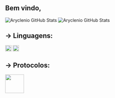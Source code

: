 ## Bem vindo, 

![Aryclenio GitHub Stats](https://github-readme-stats.vercel.app/api?username=EdsonAugusto&show_icons=true&theme=github_dark)
![Aryclenio GitHub Stats](https://github-readme-stats.vercel.app/api/top-langs/?username=EdsonAugusto&theme=github_dark)


## → Linguagens:
<code><img height="20" src="https://i.pinimg.com/originals/1c/86/84/1c8684b06bc7ad1e1f6b7b0099d87300.jpg"></code>
<code><img height="20" src="https://upload.wikimedia.org/wikipedia/commons/thumb/9/99/Unofficial_JavaScript_logo_2.svg/480px-Unofficial_JavaScript_logo_2.svg.png"></code>

## → Protocolos:
<code><img height="60" src="[[https://upload.wikimedia.org/wikipedia/commons/thumb/9/99/Unofficial_JavaScript_logo_2.svg/480px-Unofficial_JavaScript_logo_2.svg.png](https://img2.gratispng.com/20210220/zhl/transparent-internet-and-technology-icon-voip-icon-telephone-i-6031bdbf6d8a05.1256628316138725754487.jpg)](https://w7.pngwing.com/pngs/628/861/png-transparent-computer-icons-voip-gateway-voice-over-ip-internet-connect-miscellaneous-blue-computer-network-thumbnail.png)"></code>

<!--
**EdsonAugusto/EdsonAugusto** is a ✨ _special_ ✨ repository because its `README.md` (this file) appears on your GitHub profile.

Here are some ideas to get you started:

- 🔭 I’m currently working on ...
- 🌱 I’m currently learning ...
- 👯 I’m looking to collaborate on ...
- 🤔 I’m looking for help with ...
- 💬 Ask me about ...
- 📫 How to reach me: ...
- 😄 Pronouns: ...
- ⚡ Fun fact: ...
-->
